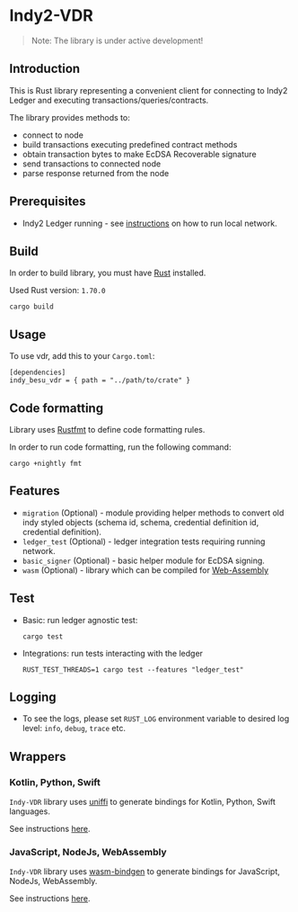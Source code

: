 # Indy2-VDR

> Note: The library is under active development!

## Introduction

This is Rust library representing a convenient client for connecting to Indy2 Ledger and executing
transactions/queries/contracts.

The library provides methods to:

- connect to node
- build transactions executing predefined contract methods
- obtain transaction bytes to make EcDSA Recoverable signature
- send transactions to connected node
- parse response returned from the node

## Prerequisites

- Indy2 Ledger running - see [instructions](../README.md) on how to run local network.

## Build

In order to build library, you must have [Rust](https://rustup.rs/) installed. 

Used Rust version: `1.70.0`

```
cargo build
```

## Usage

To use vdr, add this to your `Cargo.toml`:

```
[dependencies]
indy_besu_vdr = { path = "../path/to/crate" }
```

## Code formatting

Library uses [Rustfmt](https://rust-lang.github.io/rustfmt/?version=v1.6.0&search=) to define code formatting rules.

In order to run code formatting, run the following command:
```
cargo +nightly fmt
```

## Features

- `migration` (Optional) - module providing helper methods to convert old indy styled objects (schema id, schema,
  credential definition id, credential definition).
- `ledger_test` (Optional) - ledger integration tests requiring running network.
- `basic_signer` (Optional) - basic helper module for EcDSA signing.
- `wasm` (Optional) - library which can be compiled for [Web-Assembly](https://rustwasm.github.io/book/)

## Test

- Basic: run ledger agnostic test:
  ```
  cargo test
  ```

- Integrations: run tests interacting with the ledger
  ```
  RUST_TEST_THREADS=1 cargo test --features "ledger_test"
  ```

## Logging

- To see the logs, please set `RUST_LOG` environment variable to desired log level: `info`, `debug`, `trace` etc.

## Wrappers

### Kotlin, Python, Swift

`Indy-VDR` library uses [uniffi](https://mozilla.github.io/uniffi-rs/) to generate bindings for Kotlin, Python, Swift languages.

See instructions [here](./uniffi/README.md).

### JavaScript, NodeJs, WebAssembly

`Indy-VDR` library uses [wasm-bindgen](https://rustwasm.github.io/wasm-bindgen/) to generate bindings for JavaScript, NodeJs, WebAssembly.

See instructions [here](./wasm/README.md).
